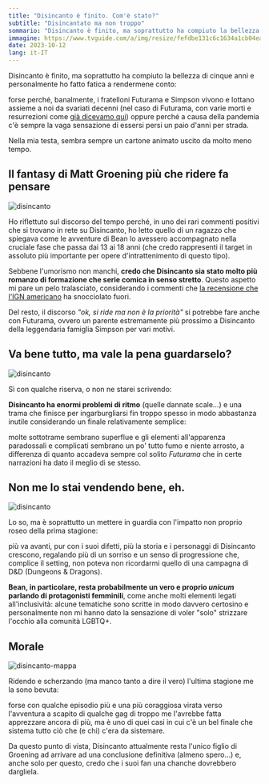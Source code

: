 ```yaml
---
title: "Disincanto è finito. Com'è stato?"
subtitle: "Disincantato ma non troppo"
sommario: "Disincanto è finito, ma soprattutto ha compiuto la bellezza di cinque anni e personalmente ho fatto fatica a rendermene conto..."
immagine: https://www.tvguide.com/a/img/resize/fefdbe131c6c1634a1cb04ea608780b14a08a536/hub/2018/08/15/445892f8-bc28-4056-9bbf-cf4a1595ec5c/180815-disenchantment.jpg?fit=crop&height=1080&width=1920
date: 2023-10-12
lang: it-IT
---
```


Disincanto è finito, ma soprattutto ha compiuto la bellezza di cinque anni e personalmente ho fatto fatica a rendermene conto:

forse perché, banalmente, i fratelloni Futurama e Simpson vivono e lottano assieme a noi da svariati decenni (nel caso di Futurama, con varie morti e resurrezioni come [già dicevamo qui](/posts/ita/futurama)) oppure perché a causa della pandemia c'è sempre la vaga sensazione di essersi persi un paio d'anni per strada.

Nella mia testa, sembra sempre un cartone animato uscito da molto meno tempo.

## Il fantasy di Matt Groening più che ridere fa pensare

![disincanto](https://theartsdesk.com/sites/default/files/mastimages/Dis1.jpg)

Ho riflettuto sul discorso del tempo perché, in uno dei rari commenti positivi che si trovano in rete su Disincanto, ho letto quello di un ragazzo che spiegava come le avventure di Bean lo avessero accompagnato nella cruciale fase che passa dai 13 ai 18 anni (che credo rappresenti il target in assoluto più importante per opere d'intrattenimento di questo tipo).

Sebbene l'umorismo non manchi, **credo che Disincanto sia stato molto più romanzo di formazione che serie comica in senso stretto**. Questo aspetto mi pare un pelo tralasciato, considerando i commenti che [la recensione che l'IGN americano](https://www.ign.com/articles/disenchantment-final-season-review-netflix-matt-groening) ha snocciolato fuori.

Del resto, il discorso _"ok, si ride ma non è la priorità"_ si potrebbe fare anche con Futurama, ovvero un parente estremamente più prossimo a Disincanto della leggendaria famiglia Simpson per vari motivi.

## Va bene tutto, ma vale la pena guardarselo?

![disincanto](https://dnm.nflximg.net/api/v6/2DuQlx0fM4wd1nzqm5BFBi6ILa8/AAAAQcpGOpe-Vzi2KtfOexbE7AvPBiX9CcWKHDpQN2Uc2DAXhj8mKCLFpL-vN5l7TKetKR67IdavfLCGIjZmziHQj5J3y8YpQ0fBCn2d6Qmen14DUVHS9HAPl3Oek-ZCS7MhJR53ANjtdGOO12inVPHVmug2.jpg?r=ff7)

Sì con qualche riserva, o non ne starei scrivendo:

**Disincanto ha enormi problemi di ritmo** (quelle dannate scale...) e una trama che finisce per ingarburgliarsi fin troppo spesso in modo abbastanza inutile considerando un finale relativamente semplice: 

molte sottotrame sembrano superflue e gli elementi all'apparenza paradossali e complicati sembrano un po' tutto fumo e niente arrosto, a differenza di quanto accadeva sempre col solito _Futurama_ che in certe narrazioni ha dato il meglio di se stesso.

## Non me lo stai vendendo bene, eh.

![disincanto](https://dnm.nflximg.net/api/v6/BvVbc2Wxr2w6QuoANoSpJKEIWjQ/AAAAQSMOcpjGHYSnzj10bkFnUAhlvKTJlviyGjC-64HFI7dzI6V1l8hRbsZSt77a0k-nx1N_4AxFRxooLe6a0SC9WJ2xIbPiVhcKFqtiMkAm0iiogirSyEDWU6k7vE0RVlvtEE5NN0OGolEZzT33uFVr2-FPhzE.jpg)

Lo so, ma è soprattutto un mettere in guardia con l'impatto non proprio roseo della prima stagione: 

più va avanti, pur con i suoi difetti, più la storia e i personaggi di Disincanto crescono, regalando più di un sorriso e un senso di progressione che, complice il setting, non poteva non ricordarmi quello di una campagna di D&D (Dungeons & Dragons).

**Bean, in particolare, resta probabilmente un vero e proprio _unicum_ parlando di protagonisti femminili**, come anche molti elementi legati all'inclusività: alcune tematiche sono scritte in modo davvero certosino e personalmente non mi hanno dato la sensazione di voler "solo" strizzare l'occhio alla comunità LGBTQ+.

## Morale

![disincanto-mappa](https://dnm.nflximg.net/api/v6/2DuQlx0fM4wd1nzqm5BFBi6ILa8/AAAAQfCIds9BPcWHDeef96byXFVaH4X2o12GhMpf-2YLtHKr9INTCZuV6lEcGxALaxypAs2VieuUJkLtLOz5n4BgSo0310AJy1KAiJo5WDVvhwvqI7TecAF9m2ZKH50dCoqSV5psI0wCNsU0MsoNOuMcXNqx.jpg?r=f47)

Ridendo e scherzando (ma manco tanto a dire il vero) l'ultima stagione me la sono bevuta: 

forse con qualche episodio più e una più coraggiosa virata verso l'avventura a scapito di qualche gag di troppo me l'avrebbe fatta apprezzare ancora di più, ma è uno di quei casi in cui c'è un bel finale che sistema tutto ciò che (e chi) c'era da sistemare.

Da questo punto di vista, Disincanto attualmente resta l'unico figlio di Groening ad arrivare ad una conclusione definitiva (almeno spero...) e, anche solo per questo, credo che i suoi fan una chanche dovrebbero dargliela. 